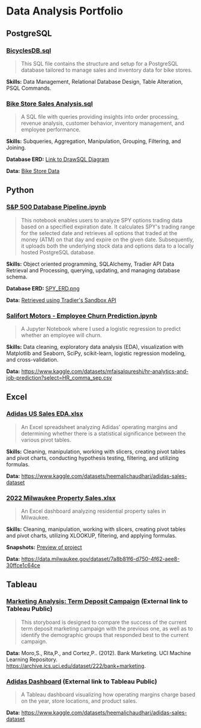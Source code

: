 # Data Analysis Portfolio

## PostgreSQL
### [BicyclesDB.sql](BicyclesDB.sql)

> This SQL file contains the structure and setup for a PostgreSQL database tailored to manage sales and inventory data for bike stores.

**Skills:** Data Management, Relational Database Design, Table Alteration, PSQL Commands.<br>

### [Bike Store Sales Analysis.sql](Bike%20Store%20Sales%20Analysis.sql)

> A SQL file with queries providing insights into order processing, revenue analysis, customer behavior, inventory management, and employee performance.

**Skills:** Subqueries, Aggregation, Manipulation, Grouping, Filtering, and Joining.<br>

**Database ERD:** 
[Link to DrawSQL Diagram](https://drawsql.app/teams/rebekahs-portfolio/diagrams/bicycles-database-erd)<br>

**Data:**
[Bike Store Data](Bike%20Store%20Data/) 


## Python

### [S&P 500 Database Pipeline.ipynb](%20S%26P%20500%20Database%20Pipeline.ipynb)

> This notebook enables users to analyze SPY options trading data based on a specified expiration date. It calculates SPY's trading range for the selected date and retrieves all options that traded at the money (ATM) on that day and expire on the given date. Subsequently, it uploads both the underlying stock data and options data to a locally hosted PostgreSQL database.

**Skills:** Object oriented programming, SQLAlchemy, Tradier API Data Retrieval and Processing, querying, updating, and managing database schema.

**Database ERD:** [SPY_ERD.png](SPY_ERD.png)<br>

**Data:** [Retrieved using Tradier's Sandbox API](https://documentation.tradier.com/brokerage-api/markets/get-history)

### [Salifort Motors - Employee Churn Prediction.ipynb](Salifort%20Motors%20-%20Employee%20Churn%20Prediction.ipynb)


> A Jupyter Notebook where I used a logistic regression to predict whether an employee will churn.

**Skills:** Data cleaning, exploratory data analysis (EDA), visualization with Matplotlib and Seaborn, SciPy, scikit-learn, logistic regression modeling, and cross-validation.
  
**Data:** https://www.kaggle.com/datasets/mfaisalqureshi/hr-analytics-and-job-prediction?select=HR_comma_sep.csv


## Excel

### [Adidas US Sales EDA.xlsx](Adidas%20US%20Sales%20EDA.xlsx)


> An Excel spreadsheet analyzing Adidas' operating margins and determining whether there is a statistical significance between the various pivot tables.

**Skills:** Cleaning, manipulation, working with slicers, creating pivot tables and pivot charts, conducting hypothesis testing, filtering, and utilizing formulas.

**Data:** https://www.kaggle.com/datasets/heemalichaudhari/adidas-sales-dataset


### [2022 Milwaukee Property Sales.xlsx](2022%20Milwaukee%20Property%20Sales%20Dashboard.xlsx)


> An Excel dashboard analyzing residential property sales in Milwaukee.

**Skills:** Cleaning, manipulation, working with slicers, creating pivot tables and pivot charts, utilizing XLOOKUP, filtering, and applying formulas.

**Snapshots:** [Preview of project](2022%20Milwaukee%20Property%20Sales%20Dashboard.pdf)

**Data:** https://data.milwaukee.gov/dataset/7a8b81f6-d750-4f62-aee8-30ffce1c64ce


## Tableau

### [Marketing Analysis: Term Deposit Campaign](https://public.tableau.com/app/profile/fowler.rebekah/viz/MarketingAnalysis_17062759188240/TermDepositCampaign) (External link to Tableau Public)

> This storyboard is designed to compare the success of the current term deposit marketing campaign with the previous one, as well as to identify the demographic groups that responded best to the current campaign.

**Data:** Moro,S., Rita,P., and Cortez,P.. (2012). Bank Marketing. UCI Machine Learning Repository. https://archive.ics.uci.edu/dataset/222/bank+marketing.



### [Adidas Dashboard](https://public.tableau.com/views/Adidas_17001247399800/HomePage?:language=en-US&:display_count=n&:origin=viz_share_link) (External link to Tableau Public)

> A Tableau dashboard visualizing how operating margins charge based on the year, store locations, and product sales.

**Data:** https://www.kaggle.com/datasets/heemalichaudhari/adidas-sales-dataset


